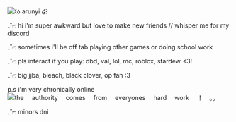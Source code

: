 ![꒰ა arunyi ໒꒱](https://github.com/user-attachments/assets/f038d373-56d7-4840-bcff-ae4ce1c827f5)

₊˚ෆ hi i'm super awkward but love to make new friends // whisper me for my discord

₊˚ෆ sometimes i'll be off tab playing other games or doing school work

₊˚ෆ pls interact if you play: dbd, val, lol, mc, roblox, stardew <3!

₊˚ෆ big jjba, bleach, black clover, op fan :3 

p.s i'm very chronically online
![the 　authority 　comes 　from 　everyones 　hard 　work 　！　。。](https://github.com/user-attachments/assets/9b34e636-8920-4415-a5a1-ef19facd19ff)

₊˚ෆ minors dni 
